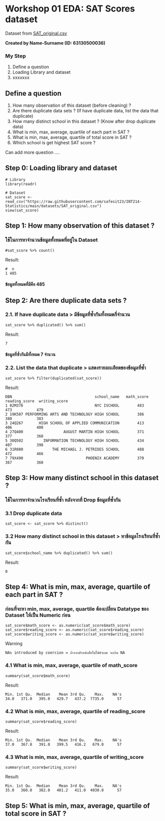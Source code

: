 # Workshop 01 EDA: SAT Scores dataset

Dataset from [SAT_original.csv](https://raw.githubusercontent.com/safesit23/INT214-Statistics/main/datasets/SAT_original.csv)

**Created by Name-Surname (ID: 63130500036)**

### My Step
1. Define a question
2. Loading Library and dataset
3. xxxxxxx

## Define a question

1. How many observation of this dataset (before cleaning) ?
2. Are there duplicate data sets ? (If have duplicate data, list the data that duplicate)
3. How many distinct school in this dataset ? (Know after drop duplicate data)
4. What is min, max, average, quartile of each part in SAT ?
5. What is min, max, average, quartile of total score in SAT ?
6. Which school is get highest SAT score ?

Can add more question ....

## Step 0: Loading library and dataset

```
# Library
library(readr)

# Dataset
sat_score <- read_csv("https://raw.githubusercontent.com/safesit23/INT214-Statistics/main/datasets/SAT_original.csv")
view(sat_score)
```

## Step 1: How many observation of this dataset ?

### ใช้ในการหาจำนวนข้อมูลทั้งหมดที่อยู่ใน Dataset 

```
#sat_score %>% count()
```

Result:

```
#  n
1 485
```
#### ข้อมูลทั้งหมดที่มีคือ 485 



## Step 2: Are there duplicate data sets ?

### 2.1. If have duplicate data > มีข้อมูลที่ซ้ำกันทั้งหมดกี่จำนวน

```
sat_score %>% duplicated() %>% sum()
```
Result:

```
7
```
#### ข้อมูลที่ซ้ำกันมีทั้งหมด 7 จำนวน

### 2.2. List the data that duplicate > แสดงรายละเเอียดของข้อมูลที่ซ้ำ

```
sat_score %>% filter(duplicated(sat_score)) 
```
Result:

```
DBN                                     school_name   math_score   reading_score  writing_score
1 02M376                                NYC ISCHOOL        483           473           479
2 19K507 PERFORMING ARTS AND TECHNOLOGY HIGH SCHOOL        386           380           383
3 24Q267       HIGH SCHOOL OF APPLIED COMMUNICATION        413           406           400
4 27Q400                  AUGUST MARTIN HIGH SCHOOL        371           377           360
5 30Q502         INFORMATION TECHNOLOGY HIGH SCHOOL        434           407           398
6 31R080             THE MICHAEL J. PETRIDES SCHOOL        488           472           466
7 79X490                            PHOENIX ACADEMY        370           367           360
```

## Step 3: How many distinct school in this dataset ? 
### ใช้ในการหาจำนวนโรงเรียนที่ซ้ำ หลังจากที่ Drop ข้อมูลที่ซ้ำกัน
### 3.1 Drop duplicate data

```
sat_score <- sat_score %>% distinct()
```

### 3.2  How many distinct school in this dataset > หาข้อมูลโรงเรียนที่ซ้ำกัน
```
sat_score$school_name %>% duplicated() %>% sum()
```
Result:

```
0
```

## Step 4: What is min, max, average, quartile of each part in SAT ?
### ก่อนที่จะหา min, max, average, quartile ต้องเปลี่ยน Datatype ของ Dataset ให้เป็น Numeric ก่อน
```
sat_score$math_score <- as.numeric(sat_score$math_score)
sat_score$reading_score <- as.numeric(sat_score$reading_score)
sat_score$writing_score <- as.numeric(sat_score$writing_score)
```
Warning

```
NAs introduced by coercion = ถ้าจากตัวหนังสือไม่ใช่ตัวเลข จะเกิด NA
```

### 4.1 What is min, max, average, quartile of math_score
```
summary(sat_score$math_score)
```
Result:

```
Min. 1st Qu.  Median    Mean 3rd Qu.    Max.    NA's 
34.0   371.0   395.0   429.7   437.2  7735.0      57 
```

### 4.2 What is min, max, average, quartile of reading_score
```
summary(sat_score$reading_score)
```
Result:

```
Min. 1st Qu.  Median    Mean 3rd Qu.    Max.    NA's 
37.0   367.8   391.0   399.5   416.2   679.0      57
```

### 4.3 What is min, max, average, quartile of writing_score
```
summary(sat_score$writing_score)
```
Result:

```
Min. 1st Qu.  Median    Mean 3rd Qu.    Max.    NA's 
35.0   360.0   382.0   401.2   411.0  4030.0      57
```

## Step 5: What is min, max, average, quartile of total score in SAT ?

